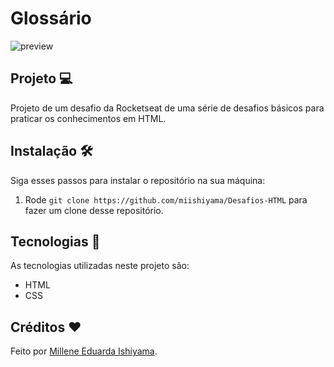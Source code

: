 # Glossário
![preview](./preview/Formulario-de-Contato.png)

## Projeto 💻
Projeto de um desafio da Rocketseat de uma série de desafios básicos para praticar os conhecimentos em HTML.

## Instalação 🛠
Siga esses passos para instalar o repositório na sua máquina:
1. Rode `git clone https://github.com/miishiyama/Desafios-HTML` para fazer um clone desse repositório.

## Tecnologias 🚀
As tecnologias utilizadas neste projeto são:
- HTML
- CSS

## Créditos ❤️
Feito por [Millene Eduarda Ishiyama](https://github.com/miishiyama/).
